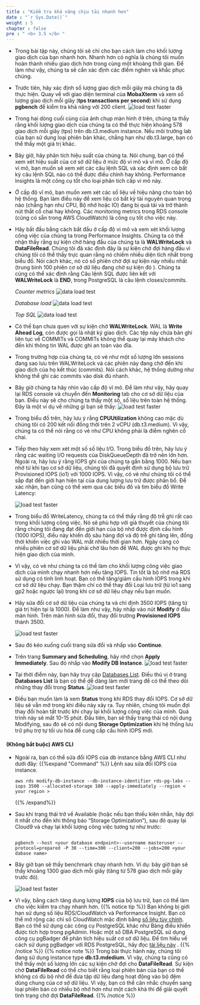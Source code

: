 ```yaml
---
title : "Kiểm tra khả năng chịu tải nhanh hơn"
date : "`r Sys.Date()`"
weight : 5
chapter : false
pre : " <b> 3.5 </b> "
---
```


- Trong bài tập này, chúng tôi sẽ chỉ cho bạn cách làm cho khối lượng giao dịch của bạn nhanh hơn. Nhanh hơn có nghĩa là chúng tôi muốn hoàn thành nhiều giao dịch hơn trong cùng một khoảng thời gian. Để làm như vậy, chúng ta sẽ cần xác định các điểm nghẽn và khắc phục chúng.

- Trước tiên, hãy xác định số lượng giao dịch mỗi giây mà chúng ta đã thực hiện. Quay về với giao diện terminal của **MobaXterm** và xem số lượng giao dịch mỗi giây (**tps transactions per second**) khi sử dụng **pgbench** để kiểm tra khả năng với 200 client.
    ![load test faster](/images/3/3-5/1.png)

- Trong hai dòng cuối cùng của ảnh chụp màn hình ở trên, chúng ta thấy rằng khối lượng giao dịch của chúng ta có thể thực hiện khoảng 578 giao dịch mỗi giây (tps) trên db.t3.medium instance. Nếu môi trường lab của bạn sử dụng loại phiên bản khác, chẳng hạn như db.t3.large, bạn có thể thấy một giá trị khác.

- Bây giờ, hãy phân tích hiệu suất của chúng ta. Nói chung, bạn có thể xem xét hiệu suất của cơ sở dữ liệu ở mức độ vi mô và vĩ mô. Ở cấp độ vi mô, bạn muốn sẽ xem xét các câu lệnh SQL và xác định xem có bất kỳ câu lệnh SQL nào có thể được điều chỉnh hay không. Performance Insights là một công cụ tốt cho loại phân tích cấp vi mô này.

- Ở cấp độ vĩ mô, bạn muốn xem xét các số liệu về hiệu năng cho toàn bộ hệ thống. Bạn làm điều này để xem liệu có bất kỳ tài nguyên quan trọng nào (chẳng hạn như CPU, Bộ nhớ hoặc IO) đang bị quá tải và trở thành nút thắt cổ chai hay không. Các monitoring metrics trong RDS console (cũng có sẵn trong AWS CloudWatch) là công cụ tốt cho việc này.

- Hãy bắt đầu bằng cách bắt đầu ở cấp độ vi mô và xem xét khối lượng công việc của chúng ta trong Performance Insights. Chúng ta có thể nhận thấy rằng sự kiện chờ hàng đầu của chúng ta là **WALWriteLock** và **DataFileRead**. Chúng tôi đã xác định đây là sự kiện chờ đợi hàng đầu vì chúng tôi có thể thấy trực quan rằng nó chiếm nhiều diện tích nhất trong biểu đồ. Nói cách khác, nó có số phiên chờ đợi sự kiện này nhiều nhất (trung bình 100 phiên cơ sở dữ liệu đang chờ sự kiện đó ). Chúng ta cũng có thể xác định rằng Câu lệnh SQL được liên kết với **WALWriteLock** là **END**, trong PostgreSQL là câu lệnh closes/commits.

    *Counter metrics*
        ![data load test](/images/3/3-4/3.png)

    *Database load*
        ![data load test](/images/3/3-4/4.png)

    *Top SQL*
        ![data load test](/images/3/3-4/5.png)

- Có thể bạn chưa quen với sự kiện chờ **WALWriteLock**. WAL là **Write Ahead Log**, còn được gọi là nhật ký giao dịch. Các tệp này chứa bản ghi liên tục về COMMITs và COMMITs không thể quay lại máy khách cho đến khi thông tin WAL được ghi an toàn vào đĩa.

- Trong trường hợp của chúng ta, có vẻ như một số lượng lớn sessions đang sao lưu trên WALWriteLock và các phiên này đang chờ đến khi giao dịch của họ kết thúc (commits). Nói cách khác, hệ thống dường như không thể ghi các commits vào disk đủ nhanh.

- Bây giờ chúng ta hãy nhìn vào cấp độ vĩ mô. Để làm như vậy, hãy quay lại RDS console và chuyển đến **Monitoring** tab cho cơ sở dữ liệu của bạn. Điều này sẽ cho chúng ta thấy một số, số liệu trên toàn hệ thống. Đây là một ví dụ về những gì bạn sẽ thấy:
    ![load test faster](/images/3/3-5/3.png)

- Trong biểu đồ trên, hãy lưu ý rằng **CPUUtilization** không cao mặc dù chúng tôi có 200 kết nối đồng thời trên 2 vCPU (db.t3.medium). Vì vậy, chúng ta có thể nói rằng có vẻ như CPU không phải là điểm nghẽn cổ chai.

- Tiếp theo hãy xem xét một số số liệu I/O. Trong biểu đồ trên, hãy lưu ý rằng các waiting I/O requests của DiskQueueDepth đã trở nên lớn hơn. Ngoài ra, hãy lưu ý rằng IOPS ghi của chúng ta gần bằng 1000. Nếu bạn nhớ từ khi tạo cơ sở dữ liệu, chúng tôi đã quyết định sử dụng bộ lưu trữ Provisioned IOPS (io1) với 1000 IOPS. Vì vậy, có vẻ như chúng tôi có thể sắp đạt đến giới hạn hiện tại của dung lượng lưu trữ được phân bổ. Để xác nhận, bạn cũng có thể xem qua các biểu đồ và tìm biểu đồ Write Latency:

    ![load test faster](/images/3/3-5/4.png)

- Trong biểu đồ WriteLatency, chúng ta có thể thấy rằng độ trễ ghi rất cao trong khối lượng công việc. Nó sẽ phù hợp với giả thuyết của chúng tôi rằng chúng tôi đang đạt đến giới hạn của bộ nhớ được định cấu hình (1000 IOPS), điều này khiến độ sâu hàng đợi và độ trễ ghi tăng lên, đồng thời khiến việc ghi vào WAL mất nhiều thời gian hơn. Ngày càng có nhiều phiên cơ sở dữ liệu phải chờ lâu hơn để WAL được ghi khi họ thực hiện giao dịch của mình.

- Vì vậy, có vẻ như chúng ta có thể làm cho khối lượng công việc giao dịch của mình chạy nhanh hơn nếu tăng IOPS. Tin tốt là bộ nhớ mà RDS sử dụng có tính linh hoạt. Bạn có thể tăng/giảm cấu hình IOPS trong khi cơ sở dữ liệu chạy. Bạn thậm chí có thể thay đổi Loại lưu trữ (từ io1 sang gp2 hoặc ngược lại) trong khi cơ sở dữ liệu chạy nếu bạn muốn.

- Hãy sửa đổi cơ sở dữ liệu của chúng ta và chỉ định 3500 IOPS (tăng từ giá trị hiện tại là 1000). Để làm như vậy, hãy nhấp vào nút **Modify** ở đầu màn hình. Trên màn hình sửa đổi, thay đổi trường **Provisioned IOPS** thành 3500.

    ![load test faster](/images/3/3-5/5.png)

- Sau đó kéo xuống cuối trang sửa đổi và nhấp vào **Continue**.

- Trên trang **Summary and Scheduling**, hãy nhớ chọn **Apply Immediately**. Sau đó nhấp vào **Modify DB Instance**.
    ![load test faster](/images/3/3-5/6.png)

- Tại thời điểm này, bạn hãy truy cập [Databases List](https://console.aws.amazon.com/rds/home#databases:). Điều thú vị ở trang **Databases List** là bạn có thể dễ dàng làm mới trang để có thể theo dõi những thay đổi trong **Status**.
    ![load test faster](/images/3/3-5/7.png)

- Điều bạn muốn làm là xem **Status** trong khi RDS thay đổi IOPS. Cơ sở dữ liệu sẽ vẫn mở trong khi điều này xảy ra. Tuy nhiên, chúng tôi muốn đợi thay đổi hoàn tất trước khi chạy lại khối lượng công việc của mình. Quá trình này sẽ mất 10-15 phút. Đầu tiên, bạn sẽ thấy trạng thái có nội dung Modifying, sau đó sẽ có nội dung **Storage Optimization** khi hệ thống lưu trữ phụ trợ tự tối ưu hóa để cung cấp cấu hình IOPS mới.

#### (Không bắt buộc) AWS CLI
- Ngoài ra, bạn có thể sửa đổi IOPS của db instance bằng AWS CLI như dưới đây:
    {{%expand "Command" %}}
    Lệnh sau sửa đổi IOPS của instance.
    ```
    aws rds modify-db-instance --db-instance-identifier rds-pg-labs --iops 3500 --allocated-storage 100 --apply-immediately --region < your region >
    ```
    {{% /expand%}}

- Sau khi trạng thái trở về Available (hoặc nếu bạn thiếu kiên nhẫn, hãy đợi ít nhất cho đến khi thông báo “Storage Optimization”), sau đó quay lại Cloud9 và chạy lại khối lượng công việc tương tự như trước:
    ```

    pgbench --host <your database endpoint>--username masteruser --protocol=prepared -P 30 --time=300 --client=200 --jobs=200 <your dabase name>

    ```

- Bây giờ bạn sẽ thấy benchmark chạy nhanh hơn. Ví dụ: bây giờ bạn sẽ thấy khoảng 1300 giao dịch mỗi giây (tăng từ 578 giao dịch mỗi giây trước đó).

    ![load test faster](/images/3/3-5/8.png)

- Vì vậy, bằng cách tăng dung lượng **IOPS** của bộ lưu trữ, bạn có thể làm cho việc kiểm tra chạy nhanh hơn.
{{% notice tip %}}
Bạn không bị giới hạn sử dụng số liệu RDS/CloudWatch và Performance Insight. Bạn có thể mở rộng các chỉ số CloudWatch mặc định bằng [số liệu tùy chỉnh](https://github.com/awslabs/amazon-aurora-postgres-monitoring). Bạn có thể sử dụng các công cụ PostgreSQL khác như Bảng điều khiển được tích hợp trong pgAdmin. Hoặc một số DBA PostgreSQL sử dụng công cụ pgBadger để phân tích hiệu suất cơ sở dữ liệu. Để tìm hiểu về cách sử dụng pgBadger với RDS PostgreSQL, hãy đọc [tài liệu này](https://aws.amazon.com/blogs/database/optimizing-and-tuning-queries-in-amazon-rds-postgresql-based-on-native-and-external-tools/) .
{{% /notice %}}
{{% notice note %}}
 Trong bài thực hành này, chúng tôi đang sử dụng instance type **db.t3.mdedium**. Vì vậy, chúng ta cũng có thể thấy một số lượng lớn các sự kiện chờ đợi cho **DataFileRead**. Sự kiện chờ **DataFileRead** có thể cho biết rằng loại phiên bản của bạn có thể không có đủ bộ nhớ để đưa tập dữ liệu đang hoạt động vào bộ đệm dùng chung của cơ sở dữ liệu. Vì vậy, bạn có thể cân nhắc chuyển sang loại phiên bản có nhiều bộ nhớ hơn như một cách khả thi để giải quyết tình trạng chờ đợi **DataFileRead**.
{{% /notice %}}
